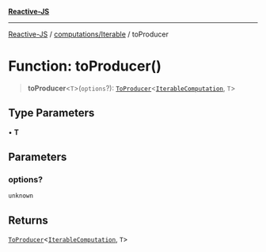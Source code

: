 [**Reactive-JS**](../../../README.md)

***

[Reactive-JS](../../../README.md) / [computations/Iterable](../README.md) / toProducer

# Function: toProducer()

> **toProducer**\<`T`\>(`options`?): [`ToProducer`](../../type-aliases/ToProducer.md)\<[`IterableComputation`](../interfaces/IterableComputation.md), `T`\>

## Type Parameters

• **T**

## Parameters

### options?

`unknown`

## Returns

[`ToProducer`](../../type-aliases/ToProducer.md)\<[`IterableComputation`](../interfaces/IterableComputation.md), `T`\>
